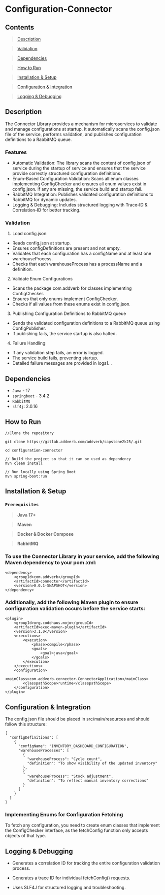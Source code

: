 # Configuration-Connector


## Contents

> [Description](#description)

> [Validation](#validation)

> [Dependencies](#dependencies) 

> [How to Run](#how-to-run)

> [Installation & Setup](#installation--setup)

> [Configuration & Integration](Configuration--Integration)

> [Logging & Debugging](#logging--debugging)



## Description
The Connector Library provides a mechanism for microservices to validate and manage configurations at startup. It automatically scans the config.json file of the service, performs validation, and publishes configuration definitions to a RabbitMQ queue.


### Features

- Automatic Validation: The library scans the content of config.json of service during the startup of service and ensures that the service provide correctly structured configuration definitions.
- Enum-Based Configuration Validation: Scans all enum classes implementing ConfigChecker and ensures all enum values exist in config.json. If any are missing, the service build and startup fail.
- RabbitMQ Integration: Publishes validated configuration definitions to RabbitMQ for dynamic updates.
- Logging & Debugging: Includes structured logging with Trace-ID & Correlation-ID for better tracking.

### Validation
1. Load config.json

- Reads config.json at startup.
- Ensures configDefinitions are present and not empty.
- Validates that each configuration has a configName and at least one warehouseProcess.
- Checks that each warehouseProcess has a processName and a definition.

2. Validate Enum Configurations

- Scans the package com.addverb for classes implementing ConfigChecker.
- Ensures that only enums implement ConfigChecker.
- Checks if all values from these enums exist in config.json.

3. Publishing Configuration Definitions to RabbitMQ queue

- Sends the validated configuration definitions to a RabbitMQ queue using ConfigPublisher.
- If publishing fails, the service startup is also halted.

4. Failure Handling

- If any validation step fails, an error is logged.
- The service build fails, preventing startup.
- Detailed failure messages are provided in logs1. .


## Dependencies
- `Java` - 17
- `springboot` - 3.4.2
- `RabbitMQ`
- `slf4j`: 2.0.16

## How to Run

```
//Clone the repository

git clone https://gitlab.addverb.com/addverb/capstone2k25/.git

cd configuration-connector 

// Build the project so that it can be used as dependency
mvn clean install

// Run locally using Spring Boot
mvn spring-boot:run

```

## Installation & Setup

### `Prerequisites`

>**Java 17+**

>**Maven**

>**Docker & Docker Compose**

>**RabbitMQ**

### To use the Connector Library in your service, add the following Maven dependency to your pom.xml:
```
<dependency>
    <groupId>com.addverb</groupId>
    <artifactId>connector</artifactId>
    <version>0.0.1-SNAPSHOT</version>
</dependency>
```
### Additionally, add the following Maven plugin to ensure configuration validation occurs before the service starts:
```
<plugin>
    <groupId>org.codehaus.mojo</groupId>
    <artifactId>exec-maven-plugin</artifactId>
    <version>3.1.0</version>
    <executions>
        <execution>
            <phase>compile</phase>  
            <goals>
                <goal>java</goal>
            </goals>
        </execution>
    </executions>
    <configuration>
        <mainClass>com.addverb.connector.ConnectorApplication</mainClass>
        <classpathScope>runtime</classpathScope>
    </configuration>
</plugin>
```

## Configuration & Integration
The config.json file should be placed in src/main/resources and should follow this structure:
```
{
  "configDefinitions": [
    {
      "configName": "INVENTORY_DASHBOARD_CONFIGURATION",
      "warehouseProcesses": [
        {
          "warehouseProcess": "Cycle count",
          "definition": "To show visibility of the updated inventory"
        },
        {
          "warehouseProcess": "Stock adjustment",
          "definition": "To reflect manual inventory corrections"
        }
      ]
    }
  ]
}

```
### Implementing Enums for Configuration Fetching

To fetch any configuration, you need to create enum classes that implement the ConfigChecker interface, as the fetchConfig function only accepts objects of that type.


## Logging & Debugging

- Generates a correlation ID for tracking the entire configuration validation process.

- Generates a trace ID for individual fetchConfig() requests.

- Uses SLF4J for structured logging and troubleshooting.



